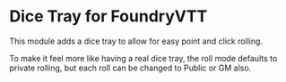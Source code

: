 # Dice Tray for FoundryVTT

This module adds a dice tray to allow for easy point and click rolling.

To make it feel more like having a real dice tray, the roll mode defaults to private rolling, but each roll can be changed to Public or GM also.
